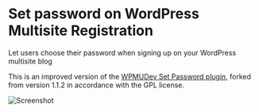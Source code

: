 Set password on WordPress Multisite Registration
============================

Let users choose their password when signing up on your WordPress multisite blog

This is an improved version of the [WPMUDev Set Password plugin](http://premium.wpmudev.org/forums/tags/set-password), forked from version 1.1.2 in accordance with the GPL license.

![Screenshot](https://raw.githubusercontent.com/khromov/wp-signup-multisite-password/master/screenshot-1.png)
